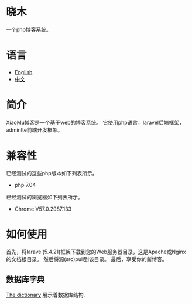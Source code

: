 ﻿# 晓木
一个php博客系统。


# 语言
* [English](/doc/readme_en.md) </br>
* [中文](/doc/readme_zh.md)


# 简介
XiaoMu博客是一个基于web的博客系统。 它使用php语言，laravel后端框架，adminlte前端开发框架。

# 兼容性
已经测试的这些php版本如下列表所示。
* php 7.04

已经测试的浏览器如下列表所示。
* Chrome V57.0.2987.133

# 如何使用
首先，将laravel(5.4.21)框架下载到您的Web服务器目录，这是Apache或Nginx的文档根目录。 然后将源(src)pull到该目录。 最后，享受你的新博客。


## 数据库字典
[The dictionary](/database_dictionary_en.md) 展示着数据库结构.

